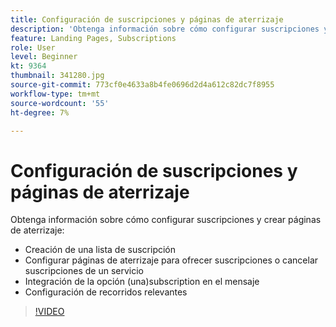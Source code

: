 ```yaml
---
title: Configuración de suscripciones y páginas de aterrizaje
description: 'Obtenga información sobre cómo configurar suscripciones y crear páginas de aterrizaje. '
feature: Landing Pages, Subscriptions
role: User
level: Beginner
kt: 9364
thumbnail: 341280.jpg
source-git-commit: 773cf0e4633a8b4fe0696d2d4a612c82dc7f8955
workflow-type: tm+mt
source-wordcount: '55'
ht-degree: 7%

---
```



# Configuración de suscripciones y páginas de aterrizaje

Obtenga información sobre cómo configurar suscripciones y crear páginas de aterrizaje:

* Creación de una lista de suscripción
* Configurar páginas de aterrizaje para ofrecer suscripciones o cancelar suscripciones de un servicio
* Integración de la opción (una)subscription en el mensaje
* Configuración de recorridos relevantes

>[!VIDEO](https://video.tv.adobe.com/v/341280?quality=12&learn=on)
